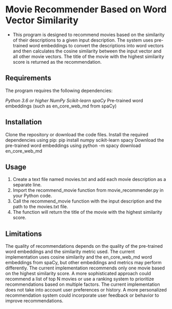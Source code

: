 
# Movie Recommender Based on Word Vector Similarity

* This program is designed to recommend movies based on the similarity of their descriptions to a given input description. The system uses pre-trained word embeddings to convert the descriptions into word vectors and then calculates the cosine similarity between the input vector and all other movie vectors. The title of the movie with the highest similarity score is returned as the recommendation.

## Requirements
The program requires the following dependencies:

*Python 3.6 or higher*
*NumPy*
*Scikit-learn*
*spaCy*
Pre-trained word embeddings (such as en_core_web_md from spaCy)

## Installation
Clone the repository or download the code files.
Install the required dependencies using pip: pip install numpy scikit-learn spacy
Download the pre-trained word embeddings using python -m spacy download en_core_web_md

## Usage
1. Create a text file named movies.txt and add each movie description as a separate line.
2. Import the recommend_movie function from movie_recommender.py in your Python code.
3. Call the recommend_movie function with the input description and the path to the movies.txt file.
4. The function will return the title of the movie with the highest similarity score.

## Limitations
The quality of recommendations depends on the quality of the pre-trained word embeddings and the similarity metric used. The current implementation uses cosine similarity and the en_core_web_md word embeddings from spaCy, but other embeddings and metrics may perform differently.
The current implementation recommends only one movie based on the highest similarity score. A more sophisticated approach could recommend a list of top N movies or use a ranking system to prioritize recommendations based on multiple factors.
The current implementation does not take into account user preferences or history. A more personalized recommendation system could incorporate user feedback or behavior to improve recommendations.
